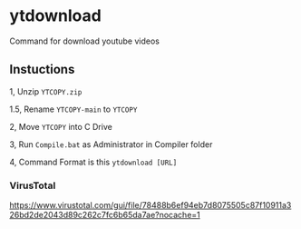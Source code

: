 # ytdownload
Command for download youtube videos

## Instuctions
1, Unzip `YTCOPY.zip`

1.5, Rename `YTCOPY-main` to `YTCOPY`

2, Move `YTCOPY` into C Drive

3, Run `Compile.bat` as Administrator in Compiler folder

4, Command Format is this `ytdownload [URL]`


### VirusTotal
https://www.virustotal.com/gui/file/78488b6ef94eb7d8075505c87f10911a326bd2de2043d89c262c7fc6b65da7ae?nocache=1
